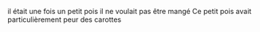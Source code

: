 il était une fois un petit pois
il ne voulait pas être mangé
Ce petit pois avait particulièrement peur des carottes